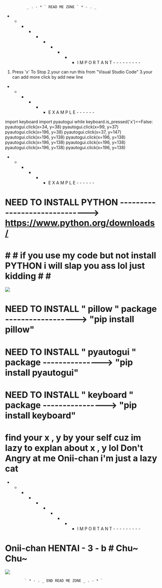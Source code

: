               _ . - * ` READ ME ZONE ` * - . _
               
- - - - - - - - - - I M P O R T A N T - - - - - - - - -
1. Press 'x' To Stop
2.your can run this from "Visual Studio Code"
3.your can add more click by add new line 

- - - - - - E X A M P L E - - - - - -

import keyboard
import pyautogui
while keyboard.is_pressed('x')==False:
    pyautogui.click(x=34, y=38)
    pyautogui.click(x=99, y=37)
    pyautogui.click(x=196, y=38)
    pyautogui.click(x=37, y=147)
    pyautogui.click(x=196, y=138)
    pyautogui.click(x=196, y=138)
    pyautogui.click(x=196, y=138)
    pyautogui.click(x=196, y=138)
    pyautogui.click(x=196, y=138)
    pyautogui.click(x=196, y=138)
    
- - - - - - E X A M P L E - - - - - -

# NEED TO INSTALL PYTHON ------------------------------> https://www.python.org/downloads/

# # # if you use  my code but not install PYTHON i will slap you ass lol just kidding # # #
![](https://media.tenor.com/b_4ERajyrPEAAAAC/slap-butts-anime.gif)

# NEED TO INSTALL " pillow " package ------------------>  "pip install pillow"
# NEED TO INSTALL " pyautogui " package --------------->  "pip install pyautogui"
# NEED TO INSTALL " keyboard " package ---------------->  "pip install keyboard"

# find your x , y by your self cuz im lazy to explan about x , y lol  Don't Angry at me Onii-chan i'm just a lazy cat

- - - - - - - - - - I M P O R T A N T - - - - - - - - -
# Onii-chan HENTAI - 3 - b # Chu~ Chu~
![](https://i.pinimg.com/originals/85/9e/45/859e45f9ce5db1f307f874c14595d5f6.gif)
                  
             ` * - . _ END READ ME ZONE _ . - * `
